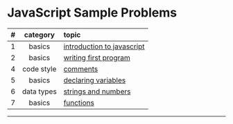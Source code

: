 # JavaScript Sample Problems

#|category|topic
:-:|:-:|:--
1|basics|[introduction to javascript](./basics/intro-to-js/intro/README.md)
2|basics|[writing first program](./basics/intro-to-js/first-program/README.md)
4|code style|[comments](./code-style/README.md)
5|basics|[declaring variables](basics/intro-to-js/declaring-variables/README.md)
6|data types|[strings and numbers](basics/data-types/strings-numbers/README.md)
7|basics|[functions](./basics/intro-to-js/functions/README.md)
<hr>
<!--
||[](.//README.md)
-->
